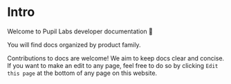 # Intro

Welcome to Pupil Labs developer documentation :wave: 

You will find docs organized by product family. 

Contributions to docs are welcome! We aim to keep docs clear and concise. If you want to make an edit to any page, feel free to do so by clicking `Edit this page` at the bottom of any page on this website.
